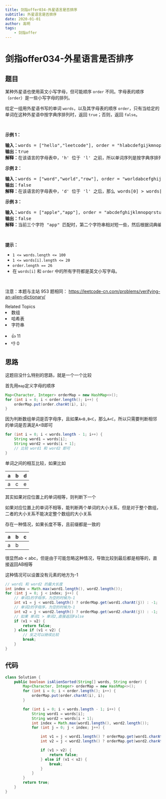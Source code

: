 ```yaml
---
title: 剑指offer034-外星语言是否排序
subtitle: 外星语言是否排序
date: 2020-01-01
author: 高明
tags:
	- 剑指offer
---
```




# 剑指offer034-外星语言是否排序

## 题目


<p>某种外星语也使用英文小写字母，但可能顺序 <code>order</code> 不同。字母表的顺序（<code>order</code>）是一些小写字母的排列。</p>

<p>给定一组用外星语书写的单词 <code>words</code>，以及其字母表的顺序 <code>order</code>，只有当给定的单词在这种外星语中按字典序排列时，返回 <code>true</code>；否则，返回 <code>false</code>。</p>

<p>&nbsp;</p>

<p><strong>示例 1：</strong></p>

<pre>
<strong>输入：</strong>words = [&quot;hello&quot;,&quot;leetcode&quot;], order = &quot;hlabcdefgijkmnopqrstuvwxyz&quot;
<strong>输出：</strong>true
<strong>解释：</strong>在该语言的字母表中，&#39;h&#39; 位于 &#39;l&#39; 之前，所以单词序列是按字典序排列的。</pre>

<p><strong>示例 2：</strong></p>

<pre>
<strong>输入：</strong>words = [&quot;word&quot;,&quot;world&quot;,&quot;row&quot;], order = &quot;worldabcefghijkmnpqstuvxyz&quot;
<strong>输出：</strong>false
<strong>解释：</strong>在该语言的字母表中，&#39;d&#39; 位于 &#39;l&#39; 之后，那么 words[0] &gt; words[1]，因此单词序列不是按字典序排列的。</pre>

<p><strong>示例 3：</strong></p>

<pre>
<strong>输入：</strong>words = [&quot;apple&quot;,&quot;app&quot;], order = &quot;abcdefghijklmnopqrstuvwxyz&quot;
<strong>输出：</strong>false
<strong>解释：</strong>当前三个字符 &quot;app&quot; 匹配时，第二个字符串相对短一些，然后根据词典编纂规则 &quot;apple&quot; &gt; &quot;app&quot;，因为 &#39;l&#39; &gt; &#39;&empty;&#39;，其中 &#39;&empty;&#39; 是空白字符，定义为比任何其他字符都小（<a href="https://baike.baidu.com/item/%E5%AD%97%E5%85%B8%E5%BA%8F" target="_blank">更多信息</a>）。
</pre>

<p>&nbsp;</p>

<p><strong>提示：</strong></p>

<ul>
	<li><code>1 &lt;= words.length &lt;= 100</code></li>
	<li><code>1 &lt;= words[i].length &lt;= 20</code></li>
	<li><code>order.length == 26</code></li>
	<li>在&nbsp;<code>words[i]</code>&nbsp;和&nbsp;<code>order</code>&nbsp;中的所有字符都是英文小写字母。</li>
</ul>

<p>&nbsp;</p>

<p><meta charset="UTF-8" />注意：本题与主站 953&nbsp;题相同：&nbsp;<a href="https://leetcode-cn.com/problems/verifying-an-alien-dictionary/">https://leetcode-cn.com/problems/verifying-an-alien-dictionary/</a></p>
<div><div>Related Topics</div><div><li>数组</li><li>哈希表</li><li>字符串</li></div></div><br><div><li>👍 11</li><li>👎 0</li></div>

## 思路

这题目没什么特别的思路，就是一个一个比较

首先用`map`定义字母的顺序

```java
Map<Character, Integer> orderMap = new HashMap<>();
for (int i = 0; i < order.length(); i++) {
    orderMap.put(order.charAt(i), i);
}
```

因为判断数组单词是否字母序，且如果`A<B,B<C`，那么`A<C`，所以只需要判断相邻的单词是否满足A<B即可

```java
for (int i = 0; i < words.length - 1; i++) {
    String word1 = words[i];
    String word2 = words[i + 1];
    // 比较 word1 和 word2 即可
}
```

单词之间的相互比较，如果比如

| a    | b    | d    |
| ---- | ---- | ---- |
| a    | c    | e    |

其实如果对应位置上的单词相等，则判断下一个

如果对应位置上的单词不相等，能判断两个单词的大小关系，但是对于整个数组，二者的大小关系不能决定整个数组的大小关系

存在一种情况，如果长度不等，且前缀都是一致的

| a    | b    | c    |
| ---- | ---- | ---- |
| a    | b    |      |

很显然ab < abc，但是由于可能忽略这种情况，导致比较到最后都是相等的，直接返回AB相等

这种情况可以设置没有元素的地方为-1

```java
// word1 和 word2 的最大长度
int index = Math.max(word1.length(), word2.length());
for (int j = 0; j < index; j++) {
    // 单词1的字母序，为空的时候为-1
    int v1 = j < word1.length() ? orderMap.get(word1.charAt(j)) : -1;
    // 单词2的字母序，为空的时候为-1
    int v2 = j < word2.length() ? orderMap.get(word2.charAt(j)) : -1;
    // 如果 单词1 > 单词2,直接返回False 
    if (v1 > v2) {
        return false;
    } else if (v1 < v2) {
        // 反之可以继续比较
        break;
    }
}
```

## 代码

```java
class Solution {
    public boolean isAlienSorted(String[] words, String order) {
        Map<Character, Integer> orderMap = new HashMap<>();
        for (int i = 0; i < order.length(); i++) {
            orderMap.put(order.charAt(i), i);
        }

        for (int i = 0; i < words.length - 1; i++) {
            String word1 = words[i];
            String word2 = words[i + 1];
            int index = Math.max(word1.length(), word2.length());
            for (int j = 0; j < index; j++) {

                int v1 = j < word1.length() ? orderMap.get(word1.charAt(j)) : -1;
                int v2 = j < word2.length() ? orderMap.get(word2.charAt(j)) : -1;

                if (v1 > v2) {
                    return false;
                } else if (v1 < v2) {
                    break;
                }
            }
        }
        return true;
    }
}
```

